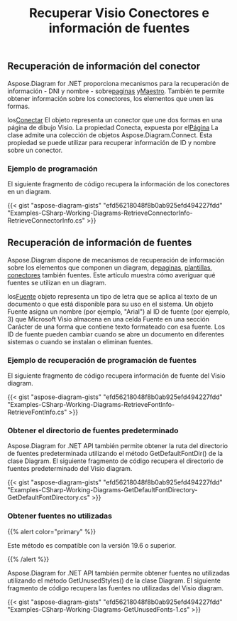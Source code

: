 ﻿---
title: Recuperar Visio Conectores e información de fuentes
type: docs
weight: 20
url: /es/net/retrieve-visio-connectors-and-font-information/
description: Esta sección explica cómo obtener conectores visio e información de fuentes.
---
## **Recuperación de información del conector**
 Aspose.Diagram for .NET proporciona mecanismos para la recuperación de información - DNI y nombre - sobre[paginas](/diagram/es/net/retrieve-2c-get-2c-copy-and-insert-a-page/) y[Maestro](https://docs.aspose.com/diagram/net/working-with-masters/). También te permite obtener información sobre los conectores, los elementos que unen las formas.

 los[Conectar](http://www.aspose.com/api/net/diagram/aspose.diagram/connect) El objeto representa un conector que une dos formas en una página de dibujo Visio. La propiedad Conecta, expuesta por el[Página](http://www.aspose.com/api/net/diagram/aspose.diagram/page) La clase admite una colección de objetos Aspose.Diagram.Connect. Esta propiedad se puede utilizar para recuperar información de ID y nombre sobre un conector.
### **Ejemplo de programación**
El siguiente fragmento de código recupera la información de los conectores en un diagram.

{{< gist "aspose-diagram-gists" "efd56218048f8b0ab925efd494227fdd" "Examples-CSharp-Working-Diagrams-RetrieveConnectorInfo-RetrieveConnectorInfo.cs" >}}
## **Recuperación de información de fuentes**
 Aspose.Diagram dispone de mecanismos de recuperación de información sobre los elementos que componen un diagram, de[paginas](/diagram/es/net/retrieve-2c-get-2c-copy-and-insert-a-page/), [plantillas](https://docs.aspose.com/diagram/net/working-with-masters/), [conectores](/diagram/es/net/retrieving-connector-information/) también fuentes. Este artículo muestra cómo averiguar qué fuentes se utilizan en un diagram.

 los[Fuente](http://www.aspose.com/api/net/diagram/aspose.diagram/font) objeto representa un tipo de letra que se aplica al texto de un documento o que está disponible para su uso en el sistema. Un objeto Fuente asigna un nombre (por ejemplo, "Arial") al ID de fuente (por ejemplo, 3) que Microsoft Visio almacena en una celda Fuente en una sección Carácter de una forma que contiene texto formateado con esa fuente. Los ID de fuente pueden cambiar cuando se abre un documento en diferentes sistemas o cuando se instalan o eliminan fuentes.
### **Ejemplo de recuperación de programación de fuentes**
El siguiente fragmento de código recupera información de fuente del Visio diagram.

{{< gist "aspose-diagram-gists" "efd56218048f8b0ab925efd494227fdd" "Examples-CSharp-Working-Diagrams-RetrieveFontInfo-RetrieveFontInfo.cs" >}}
### **Obtener el directorio de fuentes predeterminado**
Aspose.Diagram for .NET API también permite obtener la ruta del directorio de fuentes predeterminada utilizando el método GetDefaultFontDir() de la clase Diagram. El siguiente fragmento de código recupera el directorio de fuentes predeterminado del Visio diagram.

{{< gist "aspose-diagram-gists" "efd56218048f8b0ab925efd494227fdd" "Examples-CSharp-Working-Diagrams-GetDefaultFontDirectory-GetDefaultFontDirectory.cs" >}}
### **Obtener fuentes no utilizadas**
{{% alert color="primary" %}}

Este método es compatible con la versión 19.6 o superior.

{{% /alert %}}

Aspose.Diagram for .NET API también permite obtener fuentes no utilizadas utilizando el método GetUnusedStyles() de la clase Diagram. El siguiente fragmento de código recupera las fuentes no utilizadas del Visio diagram.

{{< gist "aspose-diagram-gists" "efd56218048f8b0ab925efd494227fdd" "Examples-CSharp-Working-Diagrams-GetUnusedFonts-1.cs" >}}

